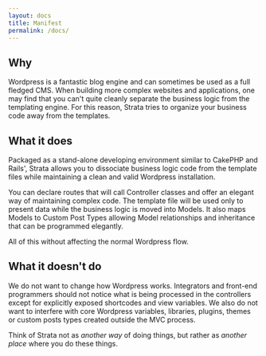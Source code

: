 ```yaml
---
layout: docs
title: Manifest
permalink: /docs/
---
```


## Why

Wordpress is a fantastic blog engine and can sometimes be used as a full fledged CMS. When building more complex websites and applications, one may find that you can't quite cleanly separate the business logic from the templating engine. For this reason, Strata tries to organize your business code away from the templates.

## What it does

Packaged as a stand-alone developing environment similar to CakePHP and Rails', Strata allows you to dissociate business logic code from the template files while maintaining a clean and valid Wordpress installation.

You can declare routes that will call Controller classes and offer an elegant way of maintaining complex code. The template file will be used only to present data while the business logic is moved into Models. It also maps Models to Custom Post Types allowing Model relationships and inheritance that can be programmed elegantly.

All of this without affecting the normal Wordpress flow.

## What it doesn't do

We do not want to change how Wordpress works. Integrators and front-end programmers should not notice what is being processed in the controllers except for explicitly exposed shortcodes and view variables. We also do not want to interfere with core Wordpress variables, libraries, plugins, themes or custom posts types created outside the MVC process.

Think of Strata not as _another way_ of doing things, but rather as _another place_ where you do these things.
